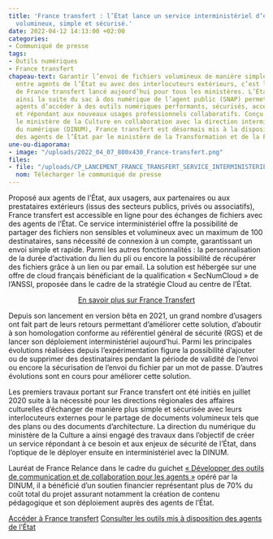 ```yaml
---
title: 'France transfert : l’État lance un service interministériel d’envoi de fichiers
  volumineux, simple et sécurisé.'
date: 2022-04-12 14:13:00 +02:00
categories:
- Communiqué de presse
tags:
- Outils numériques
- France transfert
chapeau-text: Garantir l’envoi de fichiers volumineux de manière simple et sécurisée,
  entre agents de l’État ou avec des interlocuteurs extérieurs, c’est la promesse
  de France transfert lancé aujourd’hui pour tous les ministères. L’État enrichit
  ainsi la suite du sac à dos numérique de l’agent public (SNAP) permettant à ses
  agents d’accéder à des outils numériques performants, sécurisés, accessibles à distance
  et répondant aux nouveaux usages professionnels collaboratifs. Conçu et opéré par
  le ministère de la Culture en collaboration avec la direction interministérielle
  du numérique (DINUM), France transfert est désormais mis à la disposition de l’ensemble
  des agents de l’État par le ministère de la Transformation et de la Fonction publiques.
une-ou-diaporama:
- image: "/uploads/2022_04_07_800x430_France-transfert.png"
files:
- file: "/uploads/CP_LANCEMENT_FRANCE_TRANSFERT_SERVICE_INTERMINISTERIEL_ENVOI_FICHIERS_VO/pdf"
  nom: Télécharger le communiqué de presse
---
```


Proposé aux agents de l’État, aux usagers, aux partenaires ou aux prestataires extérieurs (issus des secteurs publics, privés ou associatifs), France transfert est accessible en ligne pour des échanges de fichiers avec des agents de l’État. Ce service interministériel offre la possibilité de partager des fichiers non sensibles et volumineux avec un maximum de 100 destinataires, sans nécessité de connexion à un compte, garantissant un envoi simple et rapide. Parmi les autres fonctionnalités : la personnalisation de la durée d’activation du lien du pli ou encore la possibilité de récupérer des fichiers grâce à un lien ou par email. La solution est hébergée sur une offre de cloud français bénéficiant de la qualification « SecNumCloud » de l’ANSSI, proposée dans le cadre de la stratégie Cloud au centre de l’État.

<p align="center"><a href="https://www.numerique.gouv.fr/outils-agents/france-transfert/" class="button">En savoir plus sur France Transfert</a></p>

Depuis son lancement en version bêta en 2021, un grand nombre d’usagers ont fait part de leurs retours permettant d’améliorer cette solution, d’aboutir à son homologation conforme au référentiel général de sécurité (RGS) et de lancer son déploiement interministériel aujourd’hui. Parmi les principales évolutions réalisées depuis l’expérimentation figure la possibilité d’ajouter ou de supprimer des destinataires pendant la période de validité de l’envoi ou encore la sécurisation de l’envoi du fichier par un mot de passe. D’autres évolutions sont en cours pour améliorer cette solution.

Les premiers travaux portant sur France transfert ont été initiés en juillet 2020 suite à la nécessité pour les directions régionales des affaires culturelles d’échanger de manière plus simple et sécurisée avec leurs interlocuteurs externes pour le partage de documents volumineux tels que des plans ou des documents d’architecture. La direction du numérique du ministère de la Culture a ainsi engagé des travaux dans l’objectif de créer un service répondant à ce besoin et aux enjeux de sécurité de l’État, dans l’optique de le déployer ensuite en interministériel avec la DINUM.

Lauréat de France Relance dans le cadre du guichet [« Développer des outils de communication et de collaboration pour les agents »](https://france-relance.transformation.gouv.fr/b8f4-developper-des-outils-de-communication-et-de-) opéré par la DINUM, il a bénéficié d’un soutien financier représentant plus de 70% du coût total du projet assurant notamment la création de contenu pédagogique et son déploiement auprès des agents de l’État.

[Accéder à France transfert](https://francetransfert.numerique.gouv.fr/upload)
[Consulter les outils mis à disposition des agents de l’État](https://www.numerique.gouv.fr/outils-agents/)